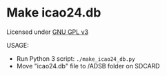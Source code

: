 # Make icao24.db

Licensed under [GNU GPL v3](../../../LICENSE)

USAGE:
 - Run Python 3 script: `./make_icao24_db.py` 
 - Move "icao24.db" file to /ADSB folder on SDCARD
